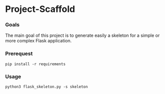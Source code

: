 # Project-Scaffold

### Goals ###
The main goal of this project is to generate easily a skeleton for a simple or more complex Flask application.

### Prerequest
```
pip install -r requirements
```

### Usage
```
python3 flask_skeleton.py -s skeleton
```
